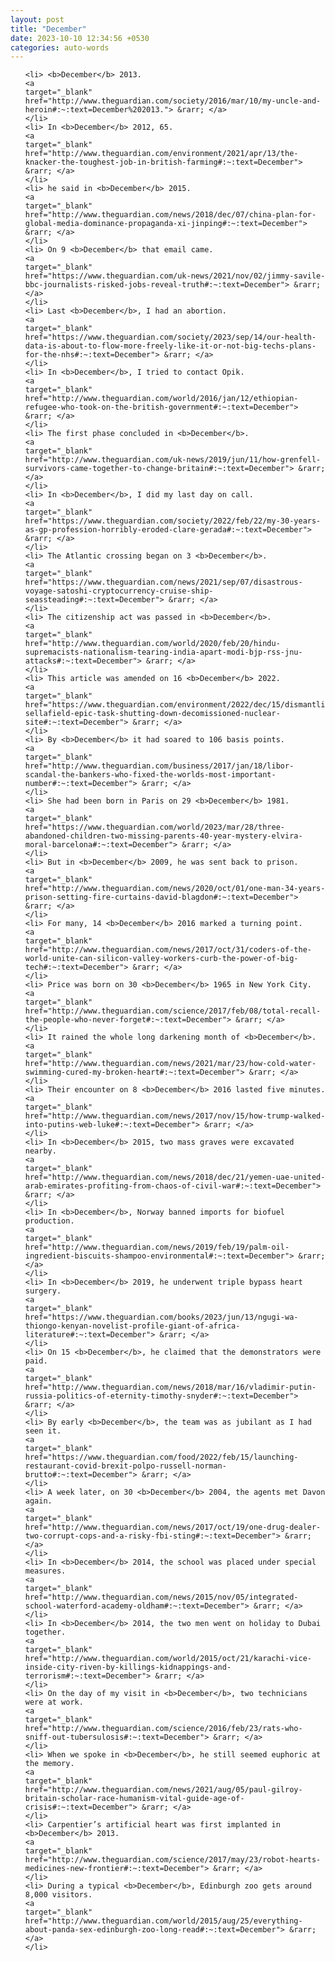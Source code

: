 ```yaml
---
layout: post
title: "December"
date: 2023-10-10 12:34:56 +0530
categories: auto-words
---
```

<ol>

    <li> <b>December</b> 2013.
    <a 
    target="_blank" 
    href="http://www.theguardian.com/society/2016/mar/10/my-uncle-and-heroin#:~:text=December%202013."> &rarr; </a>
    </li>
    <li> In <b>December</b> 2012, 65.
    <a 
    target="_blank" 
    href="http://www.theguardian.com/environment/2021/apr/13/the-knacker-the-toughest-job-in-british-farming#:~:text=December"> &rarr; </a>
    </li>
    <li> he said in <b>December</b> 2015.
    <a 
    target="_blank" 
    href="http://www.theguardian.com/news/2018/dec/07/china-plan-for-global-media-dominance-propaganda-xi-jinping#:~:text=December"> &rarr; </a>
    </li>
    <li> On 9 <b>December</b> that email came.
    <a 
    target="_blank" 
    href="https://www.theguardian.com/uk-news/2021/nov/02/jimmy-savile-bbc-journalists-risked-jobs-reveal-truth#:~:text=December"> &rarr; </a>
    </li>
    <li> Last <b>December</b>, I had an abortion.
    <a 
    target="_blank" 
    href="https://www.theguardian.com/society/2023/sep/14/our-health-data-is-about-to-flow-more-freely-like-it-or-not-big-techs-plans-for-the-nhs#:~:text=December"> &rarr; </a>
    </li>
    <li> In <b>December</b>, I tried to contact Opik.
    <a 
    target="_blank" 
    href="http://www.theguardian.com/world/2016/jan/12/ethiopian-refugee-who-took-on-the-british-government#:~:text=December"> &rarr; </a>
    </li>
    <li> The first phase concluded in <b>December</b>.
    <a 
    target="_blank" 
    href="http://www.theguardian.com/uk-news/2019/jun/11/how-grenfell-survivors-came-together-to-change-britain#:~:text=December"> &rarr; </a>
    </li>
    <li> In <b>December</b>, I did my last day on call.
    <a 
    target="_blank" 
    href="https://www.theguardian.com/society/2022/feb/22/my-30-years-as-gp-profession-horribly-eroded-clare-gerada#:~:text=December"> &rarr; </a>
    </li>
    <li> The Atlantic crossing began on 3 <b>December</b>.
    <a 
    target="_blank" 
    href="https://www.theguardian.com/news/2021/sep/07/disastrous-voyage-satoshi-cryptocurrency-cruise-ship-seassteading#:~:text=December"> &rarr; </a>
    </li>
    <li> The citizenship act was passed in <b>December</b>.
    <a 
    target="_blank" 
    href="http://www.theguardian.com/world/2020/feb/20/hindu-supremacists-nationalism-tearing-india-apart-modi-bjp-rss-jnu-attacks#:~:text=December"> &rarr; </a>
    </li>
    <li> This article was amended on 16 <b>December</b> 2022.
    <a 
    target="_blank" 
    href="https://www.theguardian.com/environment/2022/dec/15/dismantling-sellafield-epic-task-shutting-down-decomissioned-nuclear-site#:~:text=December"> &rarr; </a>
    </li>
    <li> By <b>December</b> it had soared to 106 basis points.
    <a 
    target="_blank" 
    href="http://www.theguardian.com/business/2017/jan/18/libor-scandal-the-bankers-who-fixed-the-worlds-most-important-number#:~:text=December"> &rarr; </a>
    </li>
    <li> She had been born in Paris on 29 <b>December</b> 1981.
    <a 
    target="_blank" 
    href="https://www.theguardian.com/world/2023/mar/28/three-abandoned-children-two-missing-parents-40-year-mystery-elvira-moral-barcelona#:~:text=December"> &rarr; </a>
    </li>
    <li> But in <b>December</b> 2009, he was sent back to prison.
    <a 
    target="_blank" 
    href="http://www.theguardian.com/news/2020/oct/01/one-man-34-years-prison-setting-fire-curtains-david-blagdon#:~:text=December"> &rarr; </a>
    </li>
    <li> For many, 14 <b>December</b> 2016 marked a turning point.
    <a 
    target="_blank" 
    href="http://www.theguardian.com/news/2017/oct/31/coders-of-the-world-unite-can-silicon-valley-workers-curb-the-power-of-big-tech#:~:text=December"> &rarr; </a>
    </li>
    <li> Price was born on 30 <b>December</b> 1965 in New York City.
    <a 
    target="_blank" 
    href="http://www.theguardian.com/science/2017/feb/08/total-recall-the-people-who-never-forget#:~:text=December"> &rarr; </a>
    </li>
    <li> It rained the whole long darkening month of <b>December</b>.
    <a 
    target="_blank" 
    href="http://www.theguardian.com/news/2021/mar/23/how-cold-water-swimming-cured-my-broken-heart#:~:text=December"> &rarr; </a>
    </li>
    <li> Their encounter on 8 <b>December</b> 2016 lasted five minutes.
    <a 
    target="_blank" 
    href="http://www.theguardian.com/news/2017/nov/15/how-trump-walked-into-putins-web-luke#:~:text=December"> &rarr; </a>
    </li>
    <li> In <b>December</b> 2015, two mass graves were excavated nearby.
    <a 
    target="_blank" 
    href="http://www.theguardian.com/news/2018/dec/21/yemen-uae-united-arab-emirates-profiting-from-chaos-of-civil-war#:~:text=December"> &rarr; </a>
    </li>
    <li> In <b>December</b>, Norway banned imports for biofuel production.
    <a 
    target="_blank" 
    href="http://www.theguardian.com/news/2019/feb/19/palm-oil-ingredient-biscuits-shampoo-environmental#:~:text=December"> &rarr; </a>
    </li>
    <li> In <b>December</b> 2019, he underwent triple bypass heart surgery.
    <a 
    target="_blank" 
    href="https://www.theguardian.com/books/2023/jun/13/ngugi-wa-thiongo-kenyan-novelist-profile-giant-of-africa-literature#:~:text=December"> &rarr; </a>
    </li>
    <li> On 15 <b>December</b>, he claimed that the demonstrators were paid.
    <a 
    target="_blank" 
    href="http://www.theguardian.com/news/2018/mar/16/vladimir-putin-russia-politics-of-eternity-timothy-snyder#:~:text=December"> &rarr; </a>
    </li>
    <li> By early <b>December</b>, the team was as jubilant as I had seen it.
    <a 
    target="_blank" 
    href="https://www.theguardian.com/food/2022/feb/15/launching-restaurant-covid-brexit-polpo-russell-norman-brutto#:~:text=December"> &rarr; </a>
    </li>
    <li> A week later, on 30 <b>December</b> 2004, the agents met Davon again.
    <a 
    target="_blank" 
    href="http://www.theguardian.com/news/2017/oct/19/one-drug-dealer-two-corrupt-cops-and-a-risky-fbi-sting#:~:text=December"> &rarr; </a>
    </li>
    <li> In <b>December</b> 2014, the school was placed under special measures.
    <a 
    target="_blank" 
    href="http://www.theguardian.com/news/2015/nov/05/integrated-school-waterford-academy-oldham#:~:text=December"> &rarr; </a>
    </li>
    <li> In <b>December</b> 2014, the two men went on holiday to Dubai together.
    <a 
    target="_blank" 
    href="http://www.theguardian.com/world/2015/oct/21/karachi-vice-inside-city-riven-by-killings-kidnappings-and-terrorism#:~:text=December"> &rarr; </a>
    </li>
    <li> On the day of my visit in <b>December</b>, two technicians were at work.
    <a 
    target="_blank" 
    href="http://www.theguardian.com/science/2016/feb/23/rats-who-sniff-out-tubersulosis#:~:text=December"> &rarr; </a>
    </li>
    <li> When we spoke in <b>December</b>, he still seemed euphoric at the memory.
    <a 
    target="_blank" 
    href="http://www.theguardian.com/news/2021/aug/05/paul-gilroy-britain-scholar-race-humanism-vital-guide-age-of-crisis#:~:text=December"> &rarr; </a>
    </li>
    <li> Carpentier’s artificial heart was first implanted in <b>December</b> 2013.
    <a 
    target="_blank" 
    href="http://www.theguardian.com/science/2017/may/23/robot-hearts-medicines-new-frontier#:~:text=December"> &rarr; </a>
    </li>
    <li> During a typical <b>December</b>, Edinburgh zoo gets around 8,000 visitors.
    <a 
    target="_blank" 
    href="http://www.theguardian.com/world/2015/aug/25/everything-about-panda-sex-edinburgh-zoo-long-read#:~:text=December"> &rarr; </a>
    </li>